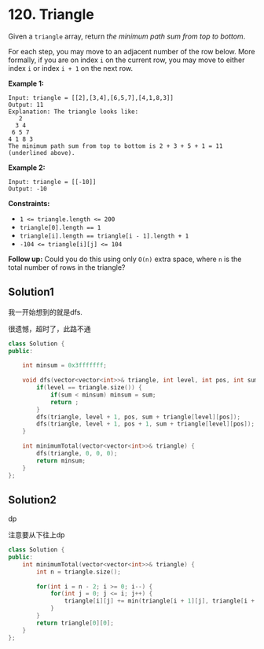 # 120. Triangle

Given a `triangle` array, return *the minimum path sum from top to bottom*.

For each step, you may move to an adjacent number of the row below. More formally, if you are on index `i` on the current row, you may move to either index `i` or index `i + 1` on the next row.

 

**Example 1:**

```
Input: triangle = [[2],[3,4],[6,5,7],[4,1,8,3]]
Output: 11
Explanation: The triangle looks like:
   2
  3 4
 6 5 7
4 1 8 3
The minimum path sum from top to bottom is 2 + 3 + 5 + 1 = 11 (underlined above).
```

**Example 2:**

```
Input: triangle = [[-10]]
Output: -10
```

 

**Constraints:**

- `1 <= triangle.length <= 200`
- `triangle[0].length == 1`
- `triangle[i].length == triangle[i - 1].length + 1`
- `-104 <= triangle[i][j] <= 104`

 

**Follow up:** Could you do this using only `O(n)` extra space, where `n` is the total number of rows in the triangle?



## Solution1

我一开始想到的就是dfs.

很遗憾，超时了，此路不通

```cpp
class Solution {
public:
    
    int minsum = 0x3fffffff;
    
    void dfs(vector<vector<int>>& triangle, int level, int pos, int sum) {
        if(level == triangle.size()) {
            if(sum < minsum) minsum = sum;
            return ;
        }
        dfs(triangle, level + 1, pos, sum + triangle[level][pos]);
        dfs(triangle, level + 1, pos + 1, sum + triangle[level][pos]);
    }
    
    int minimumTotal(vector<vector<int>>& triangle) {
        dfs(triangle, 0, 0, 0);
        return minsum;
    }
};
```



## Solution2

dp

注意要从下往上dp

```cpp
class Solution {
public:
    int minimumTotal(vector<vector<int>>& triangle) {
        int n = triangle.size();
        
        for(int i = n - 2; i >= 0; i--) {
            for(int j = 0; j <= i; j++) {
                triangle[i][j] += min(triangle[i + 1][j], triangle[i + 1][j + 1]);
            }
        }
        return triangle[0][0];
    }
};
```

